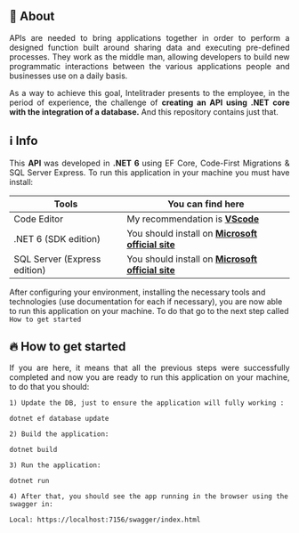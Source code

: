 ## 📖 About

<p align="justify"> APIs are needed to bring applications together in order to perform a designed function built around sharing data and executing pre-defined processes. They work as the middle man, allowing developers to build new programmatic interactions between the various applications people and businesses use on a daily basis. </p>

<p align="justify"> As a way to achieve this goal, Intelitrader presents to the employee, in the period of experience, the challenge of <b>creating an API using .NET core  with the integration of a database.</b> And this repository contains just that. </p>

## ℹ️ Info

<p align="justify"> This <b> API </b> was developed in <b>.NET 6 </b> using EF Core, Code-First Migrations & SQL Server Express. To run this application in your machine you must have install: </p>

| Tools | You can find here |
| --- | --- |
|  Code Editor | My recommendation is <b> <a href='https://code.visualstudio.com/' target='_blank'> VScode </a> </b>  |
| .NET 6 (SDK edition) |  You should install on <b> <a href='https://dotnet.microsoft.com/en-us/download' target='_blank'> Microsoft official site </a> </b> |
|  SQL Server (Express edition) | You should install on <b> <a href='https://www.microsoft.com/pt-br/sql-server/sql-server-downloads' target='_blank'> Microsoft official site  </a> </b> | 

After configuring your environment, installing the necessary tools and technologies (use documentation for each if necessary), you are now able to run this application on your machine. To do that go to the next step called ```How to get started```

## 🔥 How to get started

<p align="justify"> If you are here, it means that all the previous steps were successfully completed and now you are ready to run this application on your machine, to do that you should:</p>


```1) Update the DB, just to ensure the application will fully working :```
```
dotnet ef database update
```

```2) Build the application:```
```
dotnet build
```

```3) Run the application:```
```
dotnet run
```

```4) After that, you should see the app running in the browser using the swagger in:```
```
Local: https://localhost:7156/swagger/index.html
```
